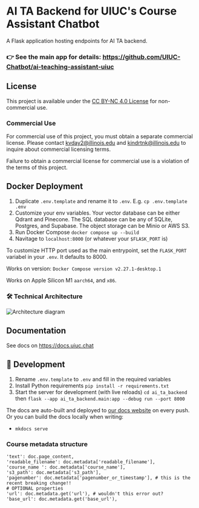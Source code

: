 # AI TA Backend for UIUC's Course Assistant Chatbot

A Flask application hosting endpoints for AI TA backend.

### 👉 See the main app for details: https://github.com/UIUC-Chatbot/ai-teaching-assistant-uiuc

## License

This project is available under the [CC BY-NC 4.0 License](LICENSE) for non-commercial use.

### Commercial Use

For commercial use of this project, you must obtain a separate commercial license. Please contact [kvday2@illinois.edu](mailto:kvday2@illinois.edu) and [kindrtnk@illinois.edu](mailto:kindrtnk@illinois.edu) to inquire about commercial licensing terms.

Failure to obtain a commercial license for commercial use is a violation of the terms of this project.

## Docker Deployment

1. Duplicate `.env.template` and rename it to `.env`. E.g. `cp .env.template .env`
2. Customize your env variables. Your vector database can be either Qdrant and Pinecone. The SQL database can be any of SQLite, Postgres, and Supabase. The object storage can be Minio or AWS S3. 
3. Run Docker Compose `docker compose up --build`
4. Navitage to `localhost:8000` (or whatever your `$FLASK_PORT` is)

To customize HTTP port used as the main entrypoint, set the `FLASK_PORT` variabel in your `.env`. It defaults to 8000.

Works on version: `Docker Compose version v2.27.1-desktop.1`

Works on Apple Silicon M1 `aarch64`, and `x86`.


### 🛠️ Technical Architecture

![Architecture diagram](https://github.com/UIUC-Chatbot/ai-ta-backend/assets/13607221/bda7b4d6-79ce-4d12-bf8f-cff9207c37af)

## Documentation

See docs on https://docs.uiuc.chat

## 📣 Development

1. Rename `.env.template` to `.env` and fill in the required variables
2. Install Python requirements `pip install -r requirements.txt`
3. Start the server for development (with live reloads) `cd ai_ta_backend` then `flask --app ai_ta_backend.main:app --debug run --port 8000`

The docs are auto-built and deployed to [our docs website](https://uiuc-chatbot.github.io/ai-ta-backend/) on every push. Or you can build the docs locally when writing:

- `mkdocs serve`

### Course metadata structure

```text
'text': doc.page_content,
'readable_filename': doc.metadata['readable_filename'],
'course_name ': doc.metadata['course_name'],
's3_path': doc.metadata['s3_path'],
'pagenumber': doc.metadata['pagenumber_or_timestamp'], # this is the recent breaking change!!
# OPTIONAL properties
'url': doc.metadata.get('url'), # wouldn't this error out?
'base_url': doc.metadata.get('base_url'),
```

